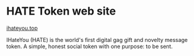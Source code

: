 
# HATE Token web site

[ihateyou.top](https://ihateyou.top)

IHateYou (HATE) is the world's first digital gag gift and novelty message token. A simple, honest social token with one purpose: to be sent.
